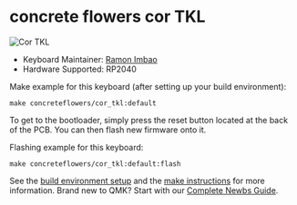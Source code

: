 # concrete flowers cor TKL

![Cor TKL](https://i.imgur.com/RGctsaVl.png)

* Keyboard Maintainer: [Ramon Imbao](https://github.com/ramonimbao)
* Hardware Supported: RP2040

Make example for this keyboard (after setting up your build environment):

    make concreteflowers/cor_tkl:default
    
To get to the bootloader, simply press the reset button located at the back of the PCB. You can then flash new firmware onto it.

Flashing example for this keyboard:

    make concreteflowers/cor_tkl:default:flash

See the [build environment setup](https://docs.qmk.fm/#/getting_started_build_tools) and the [make instructions](https://docs.qmk.fm/#/getting_started_make_guide) for more information. Brand new to QMK? Start with our [Complete Newbs Guide](https://docs.qmk.fm/#/newbs).
